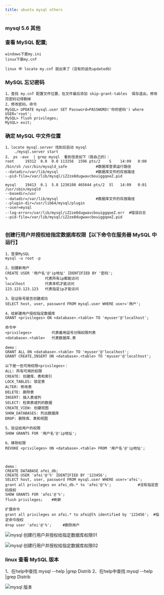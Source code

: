 ```yaml
---
title: ubuntu mysql others
---
```

### mysql 5.6 其他

### 查看 MySQL 配置;

```
windows下是my.ini
linux下是my.cnf

linux 中 locate my.cnf 就出来了（没有的话先updatedb）
```

### MySQL 忘记密码

```
1、查找 my.cnf 配置文件位置，在文件最后添加 skip-grant-tables  保存退出，修改完密码记得删掉
2、修改密码，命令
MySQL> UPDATE mysql.user SET Password=PASSWORD('你的密码') where USER='root';
MySQL> flush privileges; 
MySQL> exit;
```

### 确定 MySQL 中文件位置

```
1、locate mysql.server 找到后启动 mysql
	./mysql.server start
2、 ps -aux  | grep mysql  看到信息如下（我自己的）：
root     19312  0.0  0.0 113256  1596 pts/2    S    14:09   0:00 
/bin/sh /usr/bin/mysqld_safe             #数据库登录运行路径
--datadir=/var/lib/mysql                 #数据库文件的存放路径
--pid-file=/var/lib/mysql/iZ2ze8dugwavcbouiggqoeZ.pid

mysql    19413  0.1  5.8 1236108 465644 pts/2  Sl   14:09   0:01 
/usr/sbin/mysqld 
--basedir=/usr 
--datadir=/var/lib/mysql                 #数据库文件的存放路径
--plugin-dir=/usr/lib64/mysql/plugin 
--user=mysql 
--log-error=/var/lib/mysql/iZ2ze8dugwavcbouiggqoeZ.err  #错误日志
--pid-file=/var/lib/mysql/iZ2ze8dugwavcbouiggqoeZ.pid


```

### 创建行用户并授权给指定数据库权限【以下命令在服务器 MySQL 中运行】

```
1、登录MySQL
mysql -u root -p

2、创建新用户
CREATE USER '用户名'@'ip地址' IDENTIFIED BY '密码'; 
%                 代表所有ip都能访问
localhost         代表本机才能访问
123.123.123.123   代表指定ip才能访问

3、验证账号是否创建成功
SELECT host, user, password FROM mysql.user WHERE user='用户';

4、给新建用户授权指定数据库
GRANT <privileges> ON <database>.<table> TO 'myuser'@'localhost';

命令中 
<privileges>         代表着用逗号分隔权限列表
<database>.<table>   代表数据库.表

demo：
GRANT ALL ON <database>.<table> TO 'myuser'@'localhost';
GRANT CREATE,INSERT ON <database>.<table> TO 'myuser'@'localhost';

以下是一些可用权限<privileges>：
ALL: 所有可用的权限
CREATE: 创建库、表和索引
LOCK_TABLES: 锁定表
ALTER: 修改表
DELETE: 删除表
INSERT: 插入表或列
SELECT: 检索表或列的数据
CREATE_VIEW: 创建视图
SHOW_DATABASES: 列出数据库
DROP: 删除库、表和视图

5、验证给用户的权限
SHOW GRANTS FOR '用户名'@'ip地址';

6、移除权限
REVOKE <privileges> ON <database>.<table> FROM '用户名'@'ip地址';



demo：
CREATE DATABASE afei_db;
CREATE USER 'afei'@'%' IDENTIFIED BY '123456';
SELECT host, user, password FROM mysql.user WHERE user='afei';
grant all privileges on afei_db.* to 'afei'@'%';            #没有指定密码授权
SHOW GRANTS FOR 'afei'@'%';
flush privileges;    #刷新

扩展命令
grant all privileges on afei.* to afei@l% identified by '123456';  #指定命令授权
drop user 'afei'@'%';     #删除用户
```

![mysql 创建行用户并授权给指定数据库权限01](/img/mysql/mysql_others/01.png "mysql 创建行用户并授权给指定数据库权限01")

![mysql 创建行用户并授权给指定数据库权限02](/img/mysql/mysql_others/01.png "mysql 创建行用户并授权给指定数据库权限02")

### linux 查看 MySQL 版本

1、在help中查找 mysql --help |grep Distrib
2、在help中查找 mysql --help |grep Distrib

![mysql 版本](/img/mysql/mysql_others/03.png "mysql 版本")





















